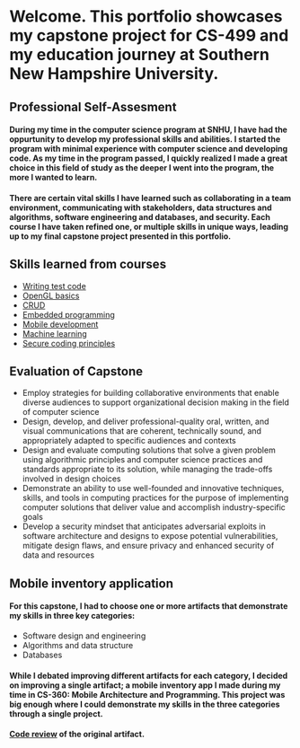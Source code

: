 # Welcome. This portfolio showcases my capstone project for CS-499 and my education journey at Southern New Hampshire University.

## Professional Self-Assesment

#### During my time in the computer science program at SNHU, I have had the oppurtunity to develop my professional skills and abilities. I started the program with minimal experience with computer science and developing code. As my time in the program passed, I quickly realized I made a great choice in this field of study as the deeper I went into the program, the more I wanted to learn. 

#### There are certain vital skills I have learned such as collaborating in a team environment, communicating with stakeholders, data structures and algorithms, software engineering and databases, and security. Each course I have taken refined one, or multiple skills in unique ways, leading up to my final capstone project presented in this portfolio.

## Skills learned from courses
 - [Writing test code](https://github.com/BRCooperrider/CS-320)
 - [OpenGL basics](https://github.com/BRCooperrider/CS-330)
 - [CRUD](https://github.com/BRCooperrider/CS-340)
 - [Embedded programming](https://github.com/BRCooperrider/CS-350)
 - [Mobile development](https://github.com/BRCooperrider/CS-360)
 - [Machine learning](https://github.com/BRCooperrider/CS-370)
 - [Secure coding principles](https://github.com/BRCooperrider/CS-405)

## Evaluation of Capstone
- Employ strategies for building collaborative environments that enable diverse audiences to support organizational decision making in the field of computer science
- Design, develop, and deliver professional-quality oral, written, and visual communications that are coherent, technically sound, and appropriately adapted to specific audiences and contexts
- Design and evaluate computing solutions that solve a given problem using algorithmic principles and computer science practices and standards appropriate to its solution, while managing the trade-offs involved in design choices
- Demonstrate an ability to use well-founded and innovative techniques, skills, and tools in computing practices for the purpose of implementing computer solutions that deliver value and accomplish industry-specific goals
- Develop a security mindset that anticipates adversarial exploits in software architecture and designs to expose potential vulnerabilities, mitigate design flaws, and ensure privacy and enhanced security of data and resources

## Mobile inventory application

#### For this capstone, I had to choose one or more artifacts that demonstrate my skills in three key categories:
- Software design and engineering
- Algorithms and data structure
- Databases

#### While I debated improving different artifacts for each category, I decided on improving a single artifact; a mobile inventory app I made during my time in CS-360: Mobile Architecture and Programming. This project was big enough where I could demonstrate my skills in the three categories through a single project.

#### [Code review](https://www.youtube.com/watch?v=urmln6oFHZg) of the original artifact.